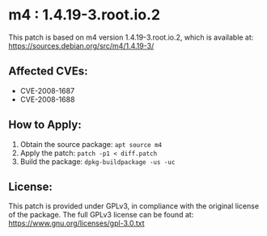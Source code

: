 # m4 : 1.4.19-3.root.io.2

This patch is based on m4 version 1.4.19-3.root.io.2, which is available at:
https://sources.debian.org/src/m4/1.4.19-3/

## Affected CVEs:
- CVE-2008-1687
- CVE-2008-1688

## How to Apply:
1. Obtain the source package: `apt source m4`
2. Apply the patch: `patch -p1 < diff.patch`
3. Build the package: `dpkg-buildpackage -us -uc`

## License:
This patch is provided under GPLv3, in compliance with the original license of the package.
The full GPLv3 license can be found at: https://www.gnu.org/licenses/gpl-3.0.txt
